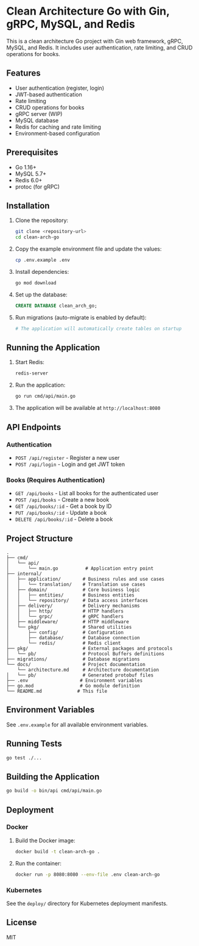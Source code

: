 # Clean Architecture Go with Gin, gRPC, MySQL, and Redis

This is a clean architecture Go project with Gin web framework, gRPC, MySQL, and Redis. It includes user authentication, rate limiting, and CRUD operations for books.

## Features

- User authentication (register, login)
- JWT-based authentication
- Rate limiting
- CRUD operations for books
- gRPC server (WIP)
- MySQL database
- Redis for caching and rate limiting
- Environment-based configuration

## Prerequisites

- Go 1.16+
- MySQL 5.7+
- Redis 6.0+
- protoc (for gRPC)

## Installation

1. Clone the repository:
   ```bash
   git clone <repository-url>
   cd clean-arch-go
   ```

2. Copy the example environment file and update the values:
   ```bash
   cp .env.example .env
   ```

3. Install dependencies:
   ```bash
   go mod download
   ```

4. Set up the database:
   ```sql
   CREATE DATABASE clean_arch_go;
   ```

5. Run migrations (auto-migrate is enabled by default):
   ```bash
   # The application will automatically create tables on startup
   ```

## Running the Application

1. Start Redis:
   ```bash
   redis-server
   ```

2. Run the application:
   ```bash
   go run cmd/api/main.go
   ```

3. The application will be available at `http://localhost:8080`

## API Endpoints

### Authentication

- `POST /api/register` - Register a new user
- `POST /api/login` - Login and get JWT token

### Books (Requires Authentication)

- `GET /api/books` - List all books for the authenticated user
- `POST /api/books` - Create a new book
- `GET /api/books/:id` - Get a book by ID
- `PUT /api/books/:id` - Update a book
- `DELETE /api/books/:id` - Delete a book

## Project Structure

```
.
├── cmd/
│   └── api/
│       └── main.go          # Application entry point
├── internal/
│   ├── application/        # Business rules and use cases
│   │   └── translation/    # Translation use cases
│   ├── domain/             # Core business logic
│   │   ├── entities/       # Business entities
│   │   └── repository/     # Data access interfaces
│   ├── delivery/           # Delivery mechanisms
│   │   ├── http/           # HTTP handlers
│   │   └── grpc/           # gRPC handlers
│   ├── middleware/         # HTTP middleware
│   └── pkg/                # Shared utilities
│       ├── config/         # Configuration
│       ├── database/       # Database connection
│       └── redis/          # Redis client
├── pkg/                    # External packages and protocols
│   └── pb/                 # Protocol Buffers definitions
├── migrations/             # Database migrations
└── docs/                   # Project documentation
    └── architecture.md     # Architecture documentation
│   └── pb/                 # Generated protobuf files
├── .env                   # Environment variables
├── go.mod                 # Go module definition
└── README.md             # This file
```

## Environment Variables

See `.env.example` for all available environment variables.

## Running Tests

```bash
go test ./...
```

## Building the Application

```bash
go build -o bin/api cmd/api/main.go
```

## Deployment

### Docker

1. Build the Docker image:
   ```bash
   docker build -t clean-arch-go .
   ```

2. Run the container:
   ```bash
   docker run -p 8080:8080 --env-file .env clean-arch-go
   ```

### Kubernetes

See the `deploy/` directory for Kubernetes deployment manifests.

## License

MIT
